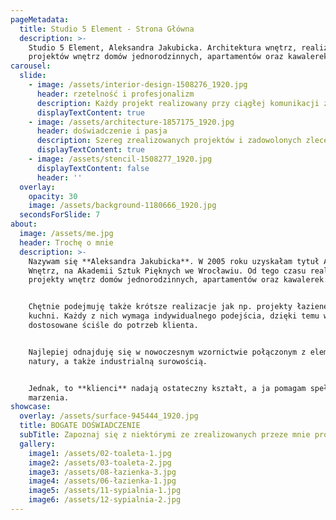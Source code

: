 ```yaml
---
pageMetadata:
  title: Studio 5 Element - Strona Główna
  description: >-
    Studio 5 Element, Aleksandra Jakubicka. Architektura wnętrz, realizacja
    projektów wnętrz domów jednorodzinnych, apartamentów oraz kawalerek.
carousel:
  slide:
    - image: /assets/interior-design-1508276_1920.jpg
      header: rzetelność i profesjonalizm
      description: Każdy projekt realizowany przy ciągłej komunikacji z klientem
      displayTextContent: true
    - image: /assets/architecture-1857175_1920.jpg
      header: doświadczenie i pasja
      description: Szereg zrealizowanych projektów i zadowolonych zleceniodawców
      displayTextContent: true
    - image: /assets/stencil-1508277_1920.jpg
      displayTextContent: false
      header: ''
  overlay:
    opacity: 30
    image: /assets/background-1180666_1920.jpg
  secondsForSlide: 7
about:
  image: /assets/me.jpg
  header: Trochę o mnie
  description: >-
    Nazywam się **Aleksandra Jakubicka**. W 2005 roku uzyskałam tytuł Architekta
    Wnętrz, na Akademii Sztuk Pięknych we Wrocławiu. Od tego czasu realizuję
    projekty wnętrz domów jednorodzinnych, apartamentów oraz kawalerek.


    Chętnie podejmuję także krótsze realizacje jak np. projekty łazienek czy
    kuchni. Każdy z nich wymaga indywidualnego podejścia, dzięki temu wnętrza są
    dostosowane ściśle do potrzeb klienta.


    Najlepiej odnajduję się w nowoczesnym wzornictwie połączonym z elementami
    natury, a także industrialną surowością.


    Jednak, to **klienci** nadają ostateczny kształt, a ja pomagam spełniać te
    marzenia.
showcase:
  overlay: /assets/surface-945444_1920.jpg
  title: BOGATE DOŚWIADCZENIE
  subTitle: Zapoznaj się z niektórymi ze zrealizowanych przeze mnie projektów.
  gallery:
    image1: /assets/02-toaleta-1.jpg
    image2: /assets/03-toaleta-2.jpg
    image3: /assets/08-łazienka-3.jpg
    image4: /assets/06-łazienka-1.jpg
    image5: /assets/11-sypialnia-1.jpg
    image6: /assets/12-sypialnia-2.jpg
---
```

